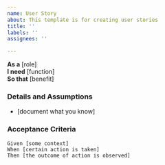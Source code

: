 ```yaml
---
name: User Story
about: This template is for creating user stories
title: ''
labels: ''
assignees: ''

---
```


**As a** [role]  
 **I need** [function]  
 **So that** [benefit]  
   
 ### Details and Assumptions
 * [document what you know]

### Acceptance Criteria  
   
 ```gherkin
 Given [some context]
 When [certain action is taken]
 Then [the outcome of action is observed]
 ```
